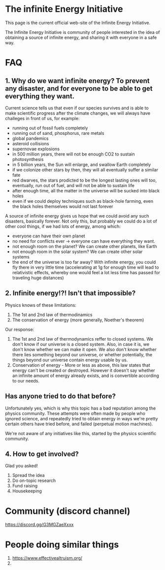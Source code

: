 # The infinite Energy Initiative

This page is the current official web-site of the Infinite Energy Initiative.

The Infinite Energy Initiative is community of people interested in the idea of obtaining a source of infinite energy, and sharing it with everyone in a safe way.

# FAQ
## 1. Why do we want infinite energy? To prevent any disaster, and for everyone to be able to get everything they want.

Current science tells us that even if our species survives and is able to make scientific progress after the climate changes, we will always have challeges in front of us, for example: 
* running out of fossil fuels completely
* running out of sand, phosphorus, rare metals
* global pandemics
* asteroid collisions
* supernovae explosions
* in 500 million years, there will not be enough CO2 to sustain photosynthesis
* in 5 billion years, the Sun will enlarge, and swallow Earth completely
* if we colonize other stars by then, they will all eventually suffer a similar fate
* red dwarves, the stars prodicted to be the longest lasting ones will too, eventually, run out of fuel, and will not be able to sustain life
* after enough time, all the matter in the universe will be sucked into black holes
* even if we could deploy techniques such as black-hole farming, even the black holes themselves would not last forever

A source of infinite energy gives us hope that we could avoid any such disasters, basically forever.
Not only this, but probably we could do a lot of other cool things, if we had lots of energy, among which:
* everyone can have their own planet
* no need for conflicts ever -> everyone can have everything they want.
* not enough room on the planet? We can create other planets, like Earth
* not enough room in the solar system? We can create other solar systems
* the end of the universe is too far away? With infinite energy, you could fly there in very little time (accelerating at 1g for enough time will lead to relativistic effects, whereby one would feel a lot less time has passed for traveling huge distances)

## 2. Infinite energy!?! Isn't that impossible?
Physics knows of these limitations:

1. The 1st and 2nd law of thermodinamics
2. The conservation of energy (more generally, Noether's theorem)

Our response:
1. The 1st and 2nd law of thermodynamics reffer to closed systems. We don't know if our universe is a closed system. Also, in case it is, we don't know whether we can make it open. We also don't know whether there lies something beyond our universe, or whether potentially, the things beyond our universe contain energy usable by us.
2. Conservation of energy - More or less as above, this law states that energy can't be created or destroyed. However it doesn't say whether an infinite amount of energy already exists, and is convertible according to our needs.

## Has anyone tried to do that before?
Unfortunately yes, which is why this topic has a bad reputation among the physics community. These attempts were often made by people who ignored science, and repeatedly tried to obtain energy in ways we're pretty certain others have tried before, and failed (perpetual motion machines).

We're not aware of any initiatives like this, started by the physics scientific community.

## 4. How to get involved?
Glad you asked!
1. Spread the idea
2. Do on-topic research
3. Fund raising
4. Housekeeping

# Community (discord channel)
https://discord.gg/G3MGZaeXxxx

# People doing similar things
1. https://www.effectivealtruism.org/
2. 

